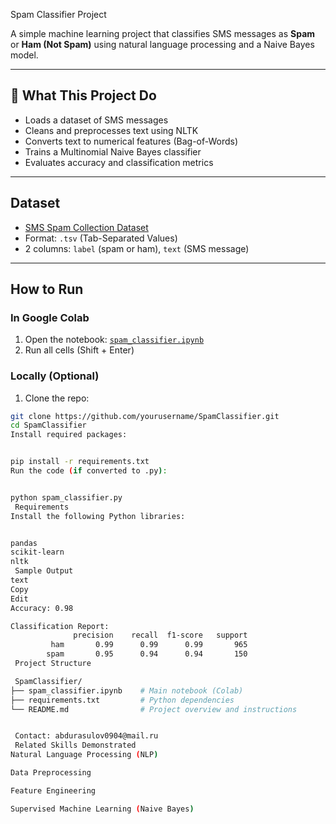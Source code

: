  Spam Classifier Project

A simple machine learning project that classifies SMS messages as **Spam** or **Ham (Not Spam)** using natural language processing and a Naive Bayes model.

---

## 🚀 What This Project Do

- Loads a dataset of SMS messages
- Cleans and preprocesses text using NLTK
- Converts text to numerical features (Bag-of-Words)
- Trains a Multinomial Naive Bayes classifier
- Evaluates accuracy and classification metrics

---

##  Dataset

-  [SMS Spam Collection Dataset](https://raw.githubusercontent.com/justmarkham/pycon-2016-tutorial/master/data/sms.tsv)
- Format: `.tsv` (Tab-Separated Values)
- 2 columns: `label` (spam or ham), `text` (SMS message)

---

##  How to Run

###  In Google Colab

1. Open the notebook: [`spam_classifier.ipynb`](./spam_classifier.ipynb)
2. Run all cells (Shift + Enter)

###  Locally (Optional)

1. Clone the repo:

```bash
git clone https://github.com/yourusername/SpamClassifier.git
cd SpamClassifier
Install required packages:


pip install -r requirements.txt
Run the code (if converted to .py):


python spam_classifier.py
 Requirements
Install the following Python libraries:


pandas
scikit-learn
nltk
 Sample Output
text
Copy
Edit
Accuracy: 0.98

Classification Report:
              precision    recall  f1-score   support
         ham       0.99      0.99      0.99       965
        spam       0.95      0.94      0.94       150
 Project Structure

 SpamClassifier/
├── spam_classifier.ipynb    # Main notebook (Colab)
├── requirements.txt         # Python dependencies
└── README.md                # Project overview and instructions


 Contact: abdurasulov0904@mail.ru
 Related Skills Demonstrated
Natural Language Processing (NLP)

Data Preprocessing

Feature Engineering

Supervised Machine Learning (Naive Bayes)



